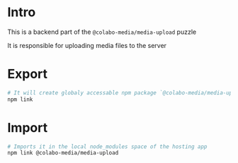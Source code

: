 # Intro

This is a backend part of the `@colabo-media/media-upload` puzzle

It is responsible for uploading media files to the server

# Export

```sh
# It will create globaly accessable npm package `@colabo-media/media-upload`
npm link
```

# Import

```sh
# Imports it in the local node_modules space of the hosting app
npm link @colabo-media/media-upload
```